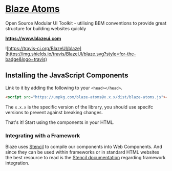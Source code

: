 # <a href="https://www.blazeui.com">Blaze Atoms</a>

Open Source Modular UI Toolkit - utilising BEM conventions to provide great structure for building websites quickly

**https://www.blazeui.com**

![https://travis-ci.org/BlazeUI/blaze](https://img.shields.io/travis/BlazeUI/blaze.svg?style=for-the-badge&logo=travis)

## Installing the JavaScript Components
Link to it by adding the following to your `<head></head>`.

```html
<script src="https://unpkg.com/blaze-atoms@x.x.x/dist/blaze-atoms.js"></script>
```

The `x.x.x` is the specific version of the library, you should use specifc versions to prevent against breaking changes.

That's it! Start using the components in your HTML.

### Integrating with a Framework
Blaze uses [Stencil](http://stenciljs.com/) to compile our components into Web Components. And since they can be used within frameworks or in standard HTML websites the best resource to read is the [Stencil documentation](https://stenciljs.com/docs/framework-integration) regarding framework integration.
